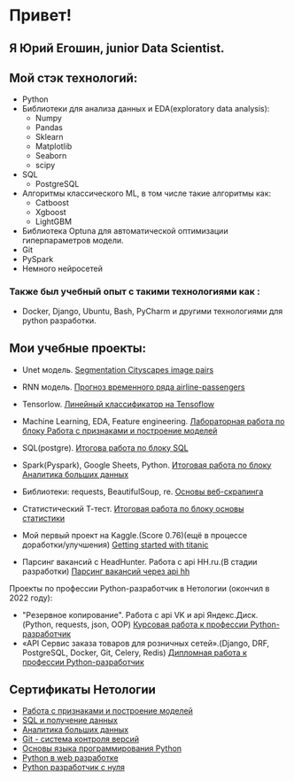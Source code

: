 # Привет! 
## Я Юрий Егошин, junior Data Scientist.

## Мой стэк технологий: 
- Python
- Библиотеки для анализа данных и EDA(exploratory data analysis): 
    - Numpy
    - Pandas
    - Sklearn
    - Matplotlib
    - Seaborn
    - scipy
- SQL
    - PostgreSQL
- Алгоритмы классического ML, в том числе такие алгоритмы как:
    - Catboost
    - Xgboost
    - LightGBM
- Библиотека Optuna для автоматической оптимизации гиперпараметров модели.
- Git
- PySpark
- Немного нейросетей

### Также был учебный опыт с такими технологиями как :
- Docker, Django, Ubuntu, Bash, PyCharm и другими технологиями для python разработки.
## Мои учебные проекты:
* Unet модель. [Segmentation Cityscapes image pairs](https://www.kaggle.com/code/gosha22008/segmentation-unet-model)
* RNN модель. [Прогноз временного ряда airline-passengers](https://github.com/gosha22008/Introduction_to_Neural_Networks_Keras_Tensorflow/tree/master/HW_Introduction_to_Neural_Networks_Keras_Tensorflow_RNN)
* Tensorlow. [Линейный классификатор на Tensoflow](https://github.com/gosha22008/Linear_classifier_on_TensorFlowFlow)
* Machine Learning, EDA, Feature engineering. [Лабораторная работа по блоку Работа с признаками и построение моделей](https://github.com/gosha22008/Laboratory_feature_selection)
* SQL(postgre). [Итогова работа по блоку SQL](https://github.com/gosha22008/final_sql)
* Spark(Pyspark), Google Sheets, Python. [Итоговая работа по блоку Аналитика больших данных](https://github.com/gosha22008/Final_work_big_data)

* Библиотеки: requests, BeautifulSoup, re. [Основы веб-скрапинга](https://github.com/gosha22008/web_scraping_home_work)
* Статистический Т-тест. [Итоговая работа по блоку основы статистики](https://github.com/gosha22008/Final_analitic)
* Мой первый проект на Kaggle.(Score 0.76)(ещё в процессе доработки/улучшения) [Getting started with titanic](https://github.com/gosha22008/Getting_started_with_titanic)
* Парсинг вакансий с HeadHunter. Работа с api HH.ru.(В стадии разработки) [Парсинг вакансий через api hh](https://github.com/gosha22008/Api_hh)

Проекты по профессии Python-разработчик в Нетологии (окончил в 2022 году):
* "Резервное копирование". Работа с api VK и api Яндекс.Диск.(Python, requests, json, OOP) [Курсовая работа к профессии Python-разработчик](https://github.com/gosha22008/py_diplom_basic)
* «API Сервис заказа товаров для розничных сетей».(Django, DRF, PostgreSQL, Docker, Git, Celery, Redis) [Дипломная работа к профессии Python-разработчик](https://github.com/gosha22008/python-final-diplom/tree/master)


## Сертификаты Нетологии
* [Работа с признаками и построение моделей](https://github.com/gosha22008/gosha22008/blob/master/certificate_feml.pdf)
* [SQL и получение данных](https://github.com/gosha22008/gosha22008/blob/master/certificate_sql.pdf)
* [Аналитика больших данных](https://github.com/gosha22008/gosha22008/blob/master/certificate_big_data.pdf)
* [Git - система контроля версий](https://github.com/gosha22008/gosha22008/blob/master/certificate_git.pdf)
* [Основы языка программирования Python](https://github.com/gosha22008/gosha22008/blob/master/certificate_basic_python.pdf)
* [Python в web разработке](https://github.com/gosha22008/gosha22008/blob/master/certificate_python_web.pdf)
* [Python разработчик с нуля](https://github.com/gosha22008/gosha22008/blob/master/certificate_python.pdf)